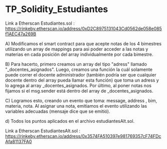 # TP_Solidity_Estudiantes
 
Link a Etherscan Estudiantes.sol : https://rinkeby.etherscan.io/address/0xD2C8975131043Cd0562de058e085f1AEC47a269B

A) Modificamos el smart contract para que acepte notas de los 4 bimestres utilizando un array de mappings para
asi poder acceder a las notas y materias en cada posición del array individualmente por cada bimestre.

B) Para hacerto, primero creamos un array del tipo "adress" llamado "_docentes_asignados". Luego, creamos una función la
cuál solamente puede correr el docente administrador (también podría ser que cualquier docente dentro del array pueda
llamar esta función) que toma un adress y lo agrega al array _docentes_asignados. Por último, al poner notas nos fijamos
si el msg.sender está dentro del array de _docentes_asignados.

C) Logramos esto, creando un evento que toma: message, address , bim, materia, nota.
Al asignar una nota, emitiamos el evento utilizando las variables adecuadas (mensaje dice que se emitió).

d) Todos los puntos aplicados en el archivo estudiantesAlt.sol.

Link a Etherscan EstudiantesAlt.sol : https://rinkeby.etherscan.io/address/0x3574FA510397e981769357cF74FDcAfa81137FA0